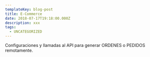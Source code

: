 ```yaml
---
templateKey: blog-post
title: E-Commerce
date: 2018-07-17T19:18:00.000Z
description: xxx
tags:
  - UNCATEGORIZED
---
```

Configuraciones y llamadas al API para generar ORDENES o PEDIDOS remotamente.
